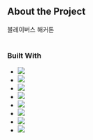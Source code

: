 ## About the Project
블레이버스 해커톤
<br></br>
### Built With

- <img src="https://img.shields.io/badge/React-61DAFB?style=for-the-badge&logo=React&logoColor=white">
- <img src="https://img.shields.io/badge/Tailwindcss-06B6D4?style=for-the-badge&logo=Tailwindcss&logoColor=white">
- <img src="https://img.shields.io/badge/shadcn/ui-000000?style=for-the-badge&logo=Shadcnui&logoColor=white">
- <img src="https://img.shields.io/badge/Python-3776AB?style=for-the-badge&logo=Python&logoColor=white">
- <img src="https://img.shields.io/badge/Fastapi-009688?style=for-the-badge&logo=FastAPI&logoColor=white">
- <img src="https://img.shields.io/badge/Vercel-000000?style=for-the-badge&logo=Vercel&logoColor=white">
- <img src="https://img.shields.io/badge/Amazon EC2-FF9900?style=for-the-badge&logo=Amazon EC2&logoColor=white">
- <img src="https://img.shields.io/badge/Mongodb-47A248?style=for-the-badge&logo=Mongodb&logoColor=white">
